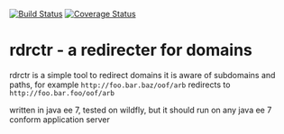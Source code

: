 [![Build Status](https://travis-ci.org/vileda/rdrctr.svg)](https://travis-ci.org/vileda/rdrctr) [![Coverage Status](https://coveralls.io/repos/vileda/rdrctr/badge.svg)](https://coveralls.io/r/vileda/rdrctr)

# rdrctr - a redirecter for domains

rdrctr is a simple tool to redirect domains
it is aware of subdomains and paths, for example `http://foo.bar.baz/oof/arb` redirects to `http://foo.bar.foo/oof/arb`

written in java ee 7, tested on wildfly, but it should run on any java ee 7 conform application server
